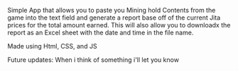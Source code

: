Simple App that allows you to paste you Mining hold Contents from the game into the text field and generate a report base off of the current Jita prices for the total amount earned. This will also allow you to downloadx the report as an Excel sheet with the date and time in the file name.

Made using Html, CSS, and JS

Future updates: When i think of something i'll let you know
